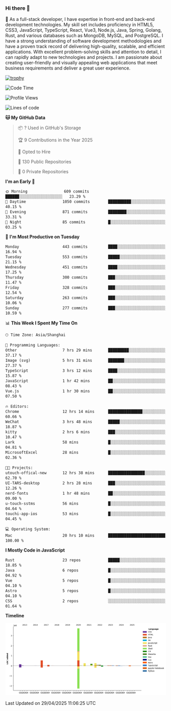 ### Hi there 👋

🌱 As a full-stack developer, I have expertise in front-end and back-end development technologies. My skill set includes proficiency in HTML5, CSS3, JavaScript, TypeScript, React, Vue3, Node.js, Java, Spring, Golang, Rust, and various databases such as MongoDB, MySQL, and PostgreSQL. I have a strong understanding of software development methodologies and have a proven track record of delivering high-quality, scalable, and efficient applications. With excellent problem-solving skills and attention to detail, I can rapidly adapt to new technologies and projects. I am passionate about creating user-friendly and visually appealing web applications that meet business requirements and deliver a great user experience.

[![trophy](https://github-profile-trophy.vercel.app/?username=elton&rank=SECRET,SSS,SS,S,AAA,AA,A&theme=onedark&no-frame=true&margin-w=10)](https://github.com/ryo-ma/github-profile-trophy)

<!--START_SECTION:waka-->
![Code Time](http://img.shields.io/badge/Code%20Time-1%2C590%20hrs%2011%20mins-blue)

![Profile Views](http://img.shields.io/badge/Profile%20Views-0-blue)

![Lines of code](https://img.shields.io/badge/From%20Hello%20World%20I%27ve%20Written-5.6%20million%20lines%20of%20code-blue)

**🐱 My GitHub Data** 

> 📦 ? Used in GitHub's Storage 
 > 
> 🏆 9 Contributions in the Year 2025
 > 
> 💼 Opted to Hire
 > 
> 📜 130 Public Repositories 
 > 
> 🔑 0 Private Repositories 
 > 
**I'm an Early 🐤** 

```text
🌞 Morning                609 commits         ██████░░░░░░░░░░░░░░░░░░░   23.29 % 
🌆 Daytime                1050 commits        ██████████░░░░░░░░░░░░░░░   40.15 % 
🌃 Evening                871 commits         ████████░░░░░░░░░░░░░░░░░   33.31 % 
🌙 Night                  85 commits          █░░░░░░░░░░░░░░░░░░░░░░░░   03.25 % 
```
📅 **I'm Most Productive on Tuesday** 

```text
Monday                   443 commits         ████░░░░░░░░░░░░░░░░░░░░░   16.94 % 
Tuesday                  553 commits         █████░░░░░░░░░░░░░░░░░░░░   21.15 % 
Wednesday                451 commits         ████░░░░░░░░░░░░░░░░░░░░░   17.25 % 
Thursday                 300 commits         ███░░░░░░░░░░░░░░░░░░░░░░   11.47 % 
Friday                   328 commits         ███░░░░░░░░░░░░░░░░░░░░░░   12.54 % 
Saturday                 263 commits         ███░░░░░░░░░░░░░░░░░░░░░░   10.06 % 
Sunday                   277 commits         ███░░░░░░░░░░░░░░░░░░░░░░   10.59 % 
```


📊 **This Week I Spent My Time On** 

```text
🕑︎ Time Zone: Asia/Shanghai

💬 Programming Languages: 
Other                    7 hrs 29 mins       █████████░░░░░░░░░░░░░░░░   37.17 % 
Image (svg)              5 hrs 31 mins       ███████░░░░░░░░░░░░░░░░░░   27.37 % 
TypeScript               3 hrs 12 mins       ████░░░░░░░░░░░░░░░░░░░░░   15.87 % 
JavaScript               1 hr 42 mins        ██░░░░░░░░░░░░░░░░░░░░░░░   08.43 % 
Vue.js                   1 hr 30 mins        ██░░░░░░░░░░░░░░░░░░░░░░░   07.50 % 

🔥 Editors: 
Chrome                   12 hrs 14 mins      ███████████████░░░░░░░░░░   60.66 % 
WeChat                   3 hrs 48 mins       █████░░░░░░░░░░░░░░░░░░░░   18.87 % 
kitty                    2 hrs 6 mins        ███░░░░░░░░░░░░░░░░░░░░░░   10.47 % 
Lark                     58 mins             █░░░░░░░░░░░░░░░░░░░░░░░░   04.81 % 
MicrosoftExcel           28 mins             █░░░░░░░░░░░░░░░░░░░░░░░░   02.36 % 

🐱‍💻 Projects: 
utouch-offical-new       12 hrs 38 mins      ████████████████░░░░░░░░░   62.70 % 
UI-TARS-desktop          2 hrs 28 mins       ███░░░░░░░░░░░░░░░░░░░░░░   12.26 % 
nerd-fonts               1 hr 48 mins        ██░░░░░░░░░░░░░░░░░░░░░░░   09.00 % 
u-touch-sstms            56 mins             █░░░░░░░░░░░░░░░░░░░░░░░░   04.64 % 
touchi-app-ios           53 mins             █░░░░░░░░░░░░░░░░░░░░░░░░   04.45 % 

💻 Operating System: 
Mac                      20 hrs 10 mins      █████████████████████████   100.00 % 
```

**I Mostly Code in JavaScript** 

```text
Rust                     23 repos            █████░░░░░░░░░░░░░░░░░░░░   18.85 % 
Java                     6 repos             █░░░░░░░░░░░░░░░░░░░░░░░░   04.92 % 
Vue                      5 repos             █░░░░░░░░░░░░░░░░░░░░░░░░   04.10 % 
Astro                    5 repos             █░░░░░░░░░░░░░░░░░░░░░░░░   04.10 % 
CSS                      2 repos             ░░░░░░░░░░░░░░░░░░░░░░░░░   01.64 % 
```



**Timeline**

![Lines of Code chart](https://raw.githubusercontent.com/elton/elton/main/assets/bar_graph.png)


 Last Updated on 29/04/2025 11:06:25 UTC
<!--END_SECTION:waka-->

<!--
**elton/elton** is a ✨ _special_ ✨ repository because its `README.md` (this file) appears on your GitHub profile.

Here are some ideas to get you started:

- 🔭 I’m currently working on ...
- 🌱 I’m currently learning ...
- 👯 I’m looking to collaborate on ...
- 🤔 I’m looking for help with ...
- 💬 Ask me about ...
- 📫 How to reach me: ...
- 😄 Pronouns: ...
- ⚡ Fun fact: ...
-->

